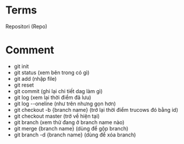 # Terms

Repositori (Repo)

# Comment

- git init
- git status (xem bên trong có gì)
- git add (nhập file)
- git reset
- git commit (ghi lại chi tiết dag làm gì)
- git log (xem lại thời điểm đã lưu)
- git log --oneline (như trên nhưng gọn hơn)
- git checkout -b {branch name} (trở lại thời điểm trucows đó bằng id)
- git checkout master (trở về hiện tại)
- git branch (xem thử đang ở branch name nào)
- git merge {branch name} (dùng để gộp branch)
- git branch -d {branch name} (dùng để xóa branch)